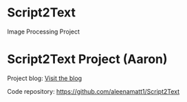 # Script2Text
Image Processing Project

# Script2Text Project (Aaron)

Project blog: [Visit the blog](https://script2textaaron.wordpress.com)

Code repository: https://github.com/aleenamatt1/Script2Text

